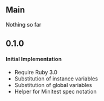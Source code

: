 ## Main

Nothing so far

## 0.1.0

#### Initial Implementation
* Require Ruby 3.0
* Substitution of instance variables
* Substitution of global variables
* Helper for Minitest spec notation
